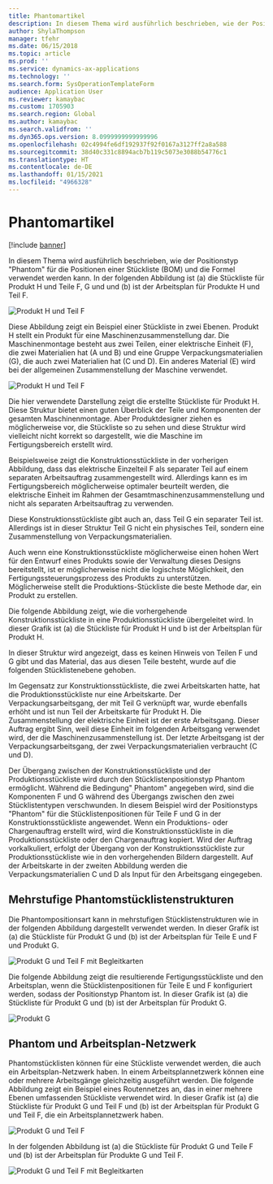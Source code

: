 ```yaml
---
title: Phantomartikel
description: In diesem Thema wird ausführlich beschrieben, wie der Positionstyp "Phantom" für die Positionen einer Stückliste (BOM) und die Formel in Dynamics 365 Supply Chain Management verwendet werden kann.
author: ShylaThompson
manager: tfehr
ms.date: 06/15/2018
ms.topic: article
ms.prod: ''
ms.service: dynamics-ax-applications
ms.technology: ''
ms.search.form: SysOperationTemplateForm
audience: Application User
ms.reviewer: kamaybac
ms.custom: 1705903
ms.search.region: Global
ms.author: kamaybac
ms.search.validfrom: ''
ms.dyn365.ops.version: 8.0999999999999996
ms.openlocfilehash: 02c4994fe6df192937f92f0167a3127ff2a8a588
ms.sourcegitcommit: 38d40c331c8894acb7b119c5073e3088b54776c1
ms.translationtype: HT
ms.contentlocale: de-DE
ms.lasthandoff: 01/15/2021
ms.locfileid: "4966328"
---
```

# <a name="phantom-items"></a>Phantomartikel

[!include [banner](../includes/banner.md)]

In diesem Thema wird  ausführlich beschrieben, wie der Positionstyp "Phantom" für die Positionen einer Stückliste (BOM) und die Formel verwendet werden kann. In der folgenden Abbildung ist (a) die Stückliste für Produkt H und Teile F, G und und (b) ist der Arbeitsplan für Produkte H und Teil F.

![Produkt H und Teil F](media/product-H-part-F.png)


Diese Abbildung zeigt ein Beispiel einer Stückliste in zwei Ebenen. Produkt H stellt ein Produkt für eine Maschinenzusammenstellung dar. Die Maschinenmontage besteht aus zwei Teilen, einer elektrische Einheit (F), die zwei Materialien hat (A und B) und eine Gruppe Verpackungsmaterialien (G), die auch zwei Materialien hat (C und D). Ein anderes Material (E) wird bei der allgemeinen Zusammenstellung der Maschine verwendet.

![Produkt H und Teil F](media/product-H-part-B.png)

Die hier verwendete Darstellung zeigt die erstellte Stückliste für Produkt H. Diese Struktur bietet einen guten Überblick der Teile und Komponenten der gesamten Maschinenmontage. Aber Produktdesigner ziehen es möglicherweise vor, die Stückliste so zu sehen und diese Struktur wird vielleicht nicht korrekt so dargestellt, wie die Maschine im Fertigungsbereich erstellt wird. 

Beispielsweise zeigt die Konstruktionsstückliste in der vorherigen Abbildung, dass das elektrische Einzelteil F als separater Teil auf einem separaten Arbeitsauftrag zusammengestellt wird. Allerdings kann es im Fertigungsbereich möglicherweise optimaler beurteilt werden, die elektrische Einheit im Rahmen der Gesamtmaschinenzusammenstellung und nicht als separaten Arbeitsauftrag zu verwenden.

Diese Konstruktionsstückliste gibt auch an, dass Teil G ein separater Teil ist. Allerdings ist in dieser Struktur Teil G nicht ein physisches Teil, sondern eine Zusammenstellung von Verpackungsmaterialien. 

Auch wenn eine Konstruktionsstückliste möglicherweise einen hohen Wert für den Entwurf eines Produkts sowie der Verwaltung dieses Designs bereitstellt, ist er möglicherweise nicht die logischste Möglichkeit, den Fertigungssteuerungsprozess des Produkts zu unterstützen. Möglicherweise stellt die Produktions-Stückliste die beste Methode dar, ein Produkt zu erstellen.

Die folgende Abbildung zeigt, wie die vorhergehende Konstruktionsstückliste in eine Produktionsstückliste übergeleitet wird. In dieser Grafik ist (a) die Stückliste für Produkt H und b ist der Arbeitsplan für Produkt H.

In dieser Struktur wird angezeigt, dass es keinen Hinweis von Teilen F und G gibt und das Material, das aus diesen Teile besteht, wurde auf die folgenden Stücklistenebene gehoben. 

Im Gegensatz zur Konstruktionsstückliste, die zwei Arbeitskarten hatte, hat die Produktionsstückliste nur eine Arbeitskarte. Der Verpackungsarbeitsgang, der mit Teil G verknüpft war, wurde ebenfalls erhöht und ist nun Teil der Arbeitskarte für Produkt H. Die Zusammenstellung der elektrische Einheit ist der erste Arbeitsgang. Dieser Auftrag ergibt Sinn, weil diese Einheit im folgenden Arbeitsgang verwendet wird, der die Maschinenzusammenstellung ist. Der letzte Arbeitsgang ist der Verpackungsarbeitsgang, der zwei Verpackungsmaterialien verbraucht (C und D).

Der Übergang zwischen der Konstruktionsstückliste und der Produktionsstückliste wird durch den Stücklistenpositionstyp Phantom ermöglicht. Während die Bedingung" Phantom" angegeben wird, sind die Komponenten F und G während des Übergangs zwischen den zwei Stücklistentypen verschwunden. In diesem Beispiel wird der Positionstyps "Phantom" für die Stücklistenpositionen für Teile F und G in der Konstruktionsstückliste angewendet. Wenn ein Produktions- oder Chargenauftrag erstellt wird, wird die Konstruktionsstückliste in die Produktionsstückliste oder den Chargenauftrag kopiert. Wird der Auftrag vorkalkuliert, erfolgt der Übergang von der Konstruktionsstückliste zur Produktionsstückliste wie in den vorhergehenden Bildern dargestellt. Auf der Arbeitskarte in der zweiten Abbildung werden die Verpackungsmaterialien C und D als Input für den Arbeitsgang eingegeben. 

## <a name="multilevel-phantom-bom-structures"></a>Mehrstufige Phantomstücklistenstrukturen
Die Phantompositionsart kann in mehrstufigen Stücklistenstrukturen wie in der folgenden Abbildung dargestellt verwendet werden. In dieser Grafik ist (a) die Stückliste für Produkt G und (b) ist der Arbeitsplan für Teile E und F und Produkt G. 

![Produkt G und Teil F mit Begleitkarten](media/product-G-route-sheet-G.png)


Die folgende Abbildung zeigt die resultierende Fertigungsstückliste und den Arbeitsplan, wenn die  Stücklistenpositionen für Teile E und F konfiguriert werden, sodass der Positionstyp Phantom ist. In dieser Grafik ist (a) die Stückliste für Produkt G und (b) ist der Arbeitsplan für Produkt G.

![Produkt G](media/product-G.png)


## <a name="phantom-and-route-network"></a>Phantom und Arbeitsplan-Netzwerk
Phantomstücklisten können für eine Stückliste verwendet werden, die auch ein Arbeitsplan-Netzwerk haben. In einem Arbeitsplannetzwerk können eine oder mehrere Arbeitsgänge gleichzeitig ausgeführt werden. Die folgende Abbildung zeigt ein Beispiel eines Routennetzes an, das in einer mehrere Ebenen umfassenden Stückliste verwendet wird. In dieser Grafik ist (a) die Stückliste für Produkt G und Teil F und (b) ist der Arbeitsplan für Produkt G und Teil F, die ein Arbeitsplannetzwerk haben.

![Produkt G und Teil F](media/product-G-part-F.png)


In der folgenden Abbildung ist (a) die Stückliste für Produkt G und Teile F und (b) ist der Arbeitsplan für Produkte G und Teil F.

![Produkt G und Teil F mit Begleitkarten](media/product-G-part-F-with-route-sheet.png)
